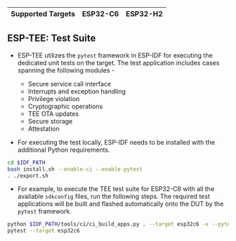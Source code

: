 | Supported Targets | ESP32-C6 | ESP32-H2 |
| ----------------- | -------- | -------- |

## ESP-TEE: Test Suite

- ESP-TEE utilizes the `pytest` framework in ESP-IDF for executing the dedicated unit tests on the target. The test application includes cases spanning the following modules -
    - Secure service call interface
    - Interrupts and exception handling
    - Privilege violation
    - Cryptographic operations
    - TEE OTA updates
    - Secure storage
    - Attestation

- For executing the test locally, ESP-IDF needs to be installed with the additional Python requirements.

```bash
cd $IDF_PATH
bash install.sh --enable-ci --enable-pytest
. ./export.sh
```

- For example, to execute the TEE test suite for ESP32-C6 with all the available `sdkconfig` files, run the following steps. The required test applications will be built and flashed automatically onto the DUT by the `pytest` framework.

```bash
python $IDF_PATH/tools/ci/ci_build_apps.py . --target esp32c6 -v --pytest-apps
pytest --target esp32c6
```
